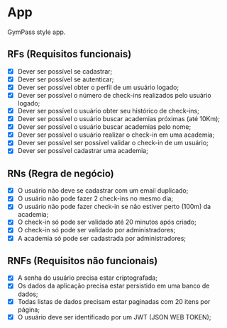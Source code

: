 # App

GymPass style app.

## RFs (Requisitos funcionais)

- [x] Dever ser possível se cadastrar;
- [x] Dever ser possível se autenticar;
- [x] Dever ser possível obter o perfil de um usuário logado;
- [x] Dever ser possível o número de check-ins realizados pelo usuário logado;
- [x] Dever ser possível o usuário obter seu histórico de check-ins;
- [x] Dever ser possível o usuário buscar academias próximas (até 10Km);
- [x] Dever ser possível o usuário buscar academias pelo nome;
- [x] Dever ser possível o usuário realizar o check-in em uma academia;
- [x] Dever ser possível ser possível validar o check-in de um usuário;
- [x] Dever ser possível cadastrar uma academia;

## RNs (Regra de negócio)

- [x] O usuário não deve se cadastrar com um email duplicado;
- [x] O usuário não pode fazer 2 check-ins no mesmo dia;
- [x] O usuário não pode fazer check-in se não estiver perto (100m) da academia;
- [x] O check-in só pode ser validado até 20 minutos após criado;
- [x] O check-in só pode ser validado por administradores;
- [x] A academia só pode ser cadastrada por administradores;

## RNFs (Requisitos não funcionais)

- [x] A senha do usuário precisa estar criptografada;
- [x] Os dados da aplicação precisa estar persistido em uma banco de dados;
- [x] Todas listas de dados precisam estar paginadas com 20 itens por página;
- [x] O usuário deve ser identificado por um JWT (JSON WEB TOKEN);
